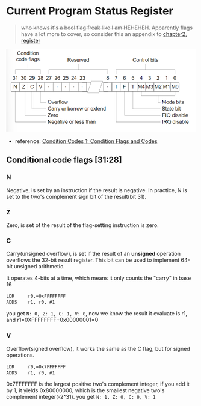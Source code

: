 # Current Program Status Register
> ~~who knows it's a bool flag freak like I am HEHEHEH.~~
> Apparently flags have a lot more to cover, so consider this an appendix to [chapter2, register](/ARM-ASM/02-Programmer's-Model.md/#registers-arm7tdmi)

![CPSR](./attachments/ARM7TDMI-CPSR.png)

- reference: [Condition Codes 1: Condition Flags and Codes](https://community.arm.com/arm-community-blogs/b/architectures-and-processors-blog/posts/condition-codes-1-condition-flags-and-codes)

## Conditional code flags [31:28]

### N
Negative, is set by an instruction if the result is negative. In practice, N is set to the two's complement sign bit of the result(bit 31).

### Z
Zero, is set of the result of the flag-setting instruction is zero.

### C
Carry(unsigned overflow), is set if the result of an **unsigned** operation overflows the 32-bit result register. This bit can be used to implement 64-bit unsigned arithmetic.

It operates 4-bits at a time, which means it only counts the "carry" in base 16
```
LDR     r0,=0xFFFFFFFF
ADDS    r1, r0, #1
```
you get `N: 0, Z: 1, C: 1, V: 0`, now we know the result it evaluate is r1, and r1=0XFFFFFFFF+0x00000001=0

### V
Overflow(signed overflow), it works the same as the C flag, but for signed operations.

```
LDR     r0,=0x7FFFFFFF
ADDS    r1, r0, #1
```
0x7FFFFFFF is the largest positive two's complement integer, if you add it by 1, it yields 0x80000000, which is the smallest negative two's complement integer(-2^31).
you get `N: 1, Z: 0, C: 0, V: 1`